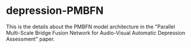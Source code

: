 # depression-PMBFN
This is the details about the PMBFN model architecture in the "Parallel Multi-Scale Bridge Fusion Network for Audio-Visual Automatic Depression Assessment" paper.
